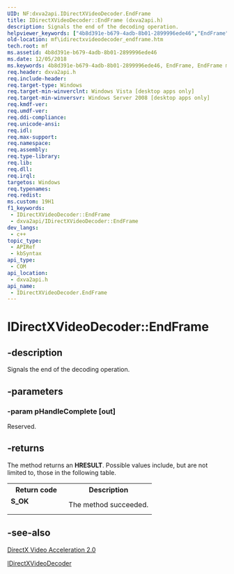 ```yaml
---
UID: NF:dxva2api.IDirectXVideoDecoder.EndFrame
title: IDirectXVideoDecoder::EndFrame (dxva2api.h)
description: Signals the end of the decoding operation.
helpviewer_keywords: ["4b8d391e-b679-4adb-8b01-2899996ede46","EndFrame","EndFrame method [Media Foundation]","EndFrame method [Media Foundation]","IDirectXVideoDecoder interface","IDirectXVideoDecoder interface [Media Foundation]","EndFrame method","IDirectXVideoDecoder.EndFrame","IDirectXVideoDecoder::EndFrame","dxva2api/IDirectXVideoDecoder::EndFrame","mf.idirectxvideodecoder_endframe"]
old-location: mf\idirectxvideodecoder_endframe.htm
tech.root: mf
ms.assetid: 4b8d391e-b679-4adb-8b01-2899996ede46
ms.date: 12/05/2018
ms.keywords: 4b8d391e-b679-4adb-8b01-2899996ede46, EndFrame, EndFrame method [Media Foundation], EndFrame method [Media Foundation],IDirectXVideoDecoder interface, IDirectXVideoDecoder interface [Media Foundation],EndFrame method, IDirectXVideoDecoder.EndFrame, IDirectXVideoDecoder::EndFrame, dxva2api/IDirectXVideoDecoder::EndFrame, mf.idirectxvideodecoder_endframe
req.header: dxva2api.h
req.include-header: 
req.target-type: Windows
req.target-min-winverclnt: Windows Vista [desktop apps only]
req.target-min-winversvr: Windows Server 2008 [desktop apps only]
req.kmdf-ver: 
req.umdf-ver: 
req.ddi-compliance: 
req.unicode-ansi: 
req.idl: 
req.max-support: 
req.namespace: 
req.assembly: 
req.type-library: 
req.lib: 
req.dll: 
req.irql: 
targetos: Windows
req.typenames: 
req.redist: 
ms.custom: 19H1
f1_keywords:
 - IDirectXVideoDecoder::EndFrame
 - dxva2api/IDirectXVideoDecoder::EndFrame
dev_langs:
 - c++
topic_type:
 - APIRef
 - kbSyntax
api_type:
 - COM
api_location:
 - dxva2api.h
api_name:
 - IDirectXVideoDecoder.EndFrame
---
```


# IDirectXVideoDecoder::EndFrame


## -description

Signals the end of the decoding operation.

## -parameters

### -param pHandleComplete [out]

Reserved.

## -returns

The method returns an <b>HRESULT</b>. Possible values include, but are not limited to, those in the following table.

<table>
<tr>
<th>Return code</th>
<th>Description</th>
</tr>
<tr>
<td width="40%">
<dl>
<dt><b>S_OK</b></dt>
</dl>
</td>
<td width="60%">
The method succeeded.

</td>
</tr>
</table>

## -see-also

<a href="https://docs.microsoft.com/windows/desktop/medfound/directx-video-acceleration-2-0">DirectX Video Acceleration 2.0</a>



<a href="https://docs.microsoft.com/windows/desktop/api/dxva2api/nn-dxva2api-idirectxvideodecoder">IDirectXVideoDecoder</a>

